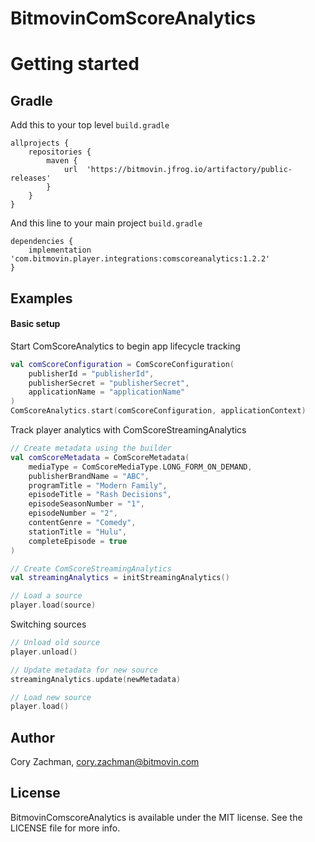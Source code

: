 # BitmovinComScoreAnalytics

# Getting started
## Gradle

Add this to your top level `build.gradle`

```
allprojects {
    repositories {
        maven {
            url  'https://bitmovin.jfrog.io/artifactory/public-releases'
        }
    }
}
```

And this line to your main project `build.gradle`

```
dependencies {
    implementation 'com.bitmovin.player.integrations:comscoreanalytics:1.2.2'
}
```

## Examples

#### Basic setup

Start ComScoreAnalytics to begin app lifecycle tracking

```kotlin
val comScoreConfiguration = ComScoreConfiguration(
    publisherId = "publisherId",
    publisherSecret = "publisherSecret",
    applicationName = "applicationName"
)
ComScoreAnalytics.start(comScoreConfiguration, applicationContext)
```

Track player analytics with ComScoreStreamingAnalytics

```kotlin
// Create metadata using the builder
val comScoreMetadata = ComScoreMetadata(
    mediaType = ComScoreMediaType.LONG_FORM_ON_DEMAND,
    publisherBrandName = "ABC",
    programTitle = "Modern Family",
    episodeTitle = "Rash Decisions",
    episodeSeasonNumber = "1",
    episodeNumber = "2",
    contentGenre = "Comedy",
    stationTitle = "Hulu",
    completeEpisode = true
)

// Create ComScoreStreamingAnalytics 
val streamingAnalytics = initStreamingAnalytics()

// Load a source
player.load(source)
```

Switching sources

```kotlin
// Unload old source
player.unload()

// Update metadata for new source 
streamingAnalytics.update(newMetadata)

// Load new source 
player.load()
```

## Author

Cory Zachman, cory.zachman@bitmovin.com

## License

BitmovinComscoreAnalytics is available under the MIT license. See the LICENSE file for more info.
